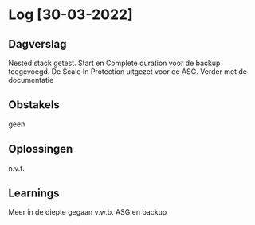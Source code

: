 # Log [30-03-2022]

## Dagverslag
Nested stack getest. Start en Complete duration voor de backup toegevoegd. De Scale In Protection uitgezet voor de ASG. Verder met de documentatie

## Obstakels
geen

## Oplossingen
n.v.t.

## Learnings
Meer in de diepte gegaan v.w.b. ASG en backup